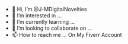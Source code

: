 - 👋 Hi, I’m @J-MDigitalNovelties
- 👀 I’m interested in ...
- 🌱 I’m currently learning ...
- 💞️ I’m looking to collaborate on ...
- 📫 How to reach me ... On My Fiverr Account 

<!---
J-MDigitalNovelties/J-MDigitalNovelties is a ✨ special ✨ repository because its `README.md` (this file) appears on your GitHub profile.
You can click the Preview link to take a look at your changes.
--->
<!-- Put this code anywhere in the body of your page where you want the badge to show up. -->

<div itemscope itemtype='http://schema.org/Person' class='fiverr-seller-widget' style='display: inline-block;'>
     <a itemprop='url' href=https://www.fiverr.com/joashua_m rel="nofollow" target="_blank" style='display: inline-block;'>
        <div class='fiverr-seller-content' id='fiverr-seller-widget-content-b92f2ad3-71bc-4219-b1c4-0dd58493a2b8' itemprop='contentURL' style='display: none;'></div>
        <div id='fiverr-widget-seller-data' style='display: none;'>
            <div itemprop='name' >joashua_m</div>
            <div itemscope itemtype='http://schema.org/Organization'><span itemprop='name'>Fiverr</span></div>
            <div itemprop='jobtitle'>Seller</div>
            <div itemprop='description'>I Can Do A Bunch Of Different Things Just Depends On What The Job Is. I Can Do Web Design, Web Banners, Social Posts And Banners, Socail Media Design, Resume Design, Most Graphics For Streamers, Flyer Design, Poster Design, Logo Design And Business Cards</div>
        </div>
    </a>
</div>

<script id='fiverr-seller-widget-script-b92f2ad3-71bc-4219-b1c4-0dd58493a2b8' src='https://widgets.fiverr.com/api/v1/seller/joashua_m?widget_id=b92f2ad3-71bc-4219-b1c4-0dd58493a2b8' data-config='{"category_name":"Lifestyle"}' async='true' defer='true'></script>
